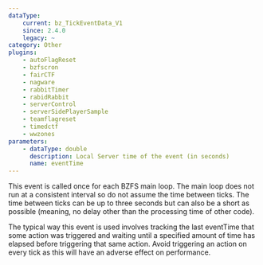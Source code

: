 ```yaml
---
dataType:
    current: bz_TickEventData_V1
    since: 2.4.0
    legacy: ~
category: Other
plugins:
    - autoFlagReset
    - bzfscron
    - fairCTF
    - nagware
    - rabbitTimer
    - rabidRabbit
    - serverControl
    - serverSidePlayerSample
    - teamflagreset
    - timedctf
    - wwzones
parameters:
    - dataType: double
      description: Local Server time of the event (in seconds)
      name: eventTime
---
```


This event is called once for each BZFS main loop. The main loop does not run at a consistent interval so do not assume the time between ticks. The time between ticks can be up to three seconds but can also be a short as possible (meaning, no delay other than the processing time of other code).

The typical way this event is used involves tracking the last eventTime that some action was triggered and waiting until a specified amount of time has elapsed before triggering that same action. Avoid triggering an action on every tick as this will have an adverse effect on performance.
